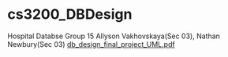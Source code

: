# cs3200_DBDesign

Hospital Databse
Group 15
Allyson Vakhovskaya(Sec 03), Nathan Newbury(Sec 03)
[ db_design_final_project_UML.pdf](https://github.com/AVakhovskaya/cs3200_DBDesign/files/6381524/db_design_final_project_UML.pdf)
